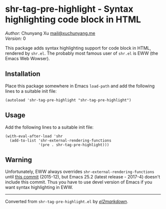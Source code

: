 # shr-tag-pre-highlight - Syntax highlighting code block in HTML

*Author:* Chunyang Xu <mail@xuchunyang.me><br>
*Version:* 0<br>

This package adds syntax highlighting support for code block in
HTML, rendered by `shr.el`.  The probably most famous user of
`shr.el` is EWW (the Emacs Web Wowser).

## Installation

Place this package somewhere in Emacs `load-path` and add the
following lines to a suitable init file:

    (autoload 'shr-tag-pre-highlight "shr-tag-pre-highlight")

## Usage

Add the following lines to a suitable init file:

    (with-eval-after-load 'shr
      (add-to-list 'shr-external-rendering-functions
                   '(pre . shr-tag-pre-highlight)))

## Warning

Unfortunately, EWW always overrides
`shr-external-rendering-functions` until
[this commit](http://git.savannah.gnu.org/cgit/emacs.git/commit/?id=45ebbc0301c8514a5f3215f45981c787cb26f915)
(2015-12), but Emacs 25.2 (latest release - 2017-4) doesn't include
this commit.  Thus you have to use devel version of Emacs if you
want syntax highlighting in EWW.


---
Converted from `shr-tag-pre-highlight.el` by [*el2markdown*](https://github.com/Lindydancer/el2markdown).
